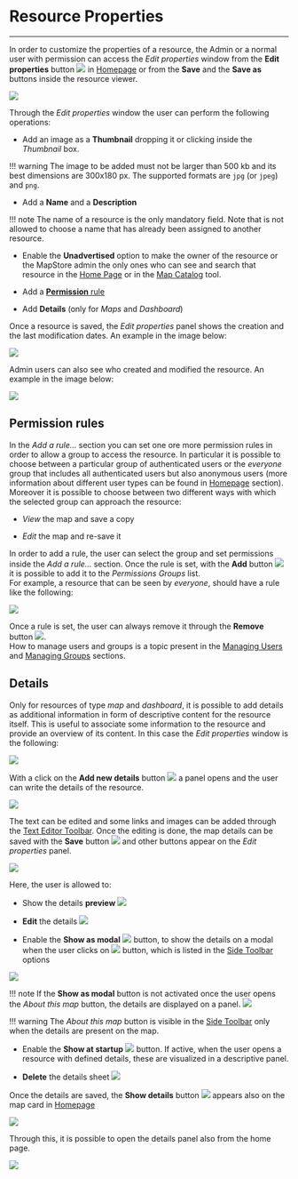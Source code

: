 # Resource Properties

*********************

In order to customize the properties of a resource, the Admin or a normal user with permission can access the *Edit properties* window from the **Edit properties** button <img src="../img/button/edit-icon.jpg" class="ms-docbutton"/> in [Homepage](https://mapstore.geosolutionsgroup.com/mapstore/#/) or from the **Save** and the **Save as** buttons inside the resource viewer.

<img src="../img/resource-properties/edit-properties.jpg" class="ms-docimage"  style="max-width:400px;"/>

Through the *Edit properties* window the user can perform the following operations:

* Add an image as a **Thumbnail** dropping it or clicking inside the *Thumbnail* box.

!!! warning
    The image to be added must not be larger than 500 kb and its best dimensions are 300x180 px. The supported formats are `jpg` (or `jpeg`) and `png`.

* Add a **Name** and a **Description**

!!! note
    The name of a resource is the only mandatory field. Note that is not allowed to choose a name that has already been assigned to another resource.

* Enable the **Unadvertised** option to make the owner of the resource or the MapStore admin the only ones who can see and search that resource in the [Home Page](home-page.md) or in the [Map Catalog](map-catalog.md) tool.

* Add a [**Permission** rule](resources-properties.md#permission-rules)

* Add **Details** (only for *Maps* and *Dashboard*)

Once a resource is saved, the *Edit properties* panel shows the creation and the last modification dates. An example in the image below:

<img src="../img/resource-properties/resource_data.jpg" class="ms-docimage"  style="max-width:400px;"/>

Admin users can also see who created and modified the resource. An example in the image below:

<img src="../img/resource-properties/resource_creation.jpg" class="ms-docimage"  style="max-width:400px;"/>

## Permission rules

In the *Add a rule...* section you can set one ore more permission rules in order to allow a group to access the resource. In particular it is possible to choose between a particular group of authenticated users or the *everyone* group that includes all authenticated users but also anonymous users (more information about different user types can be found in [Homepage](home-page.md#home-page) section). <br>
Moreover it is possible to choose between two different ways with which the selected group can approach the resource:

* *View* the map and save a copy

* *Edit* the map and re-save it

In order to add a rule, the user can select the group and set permissions inside the *Add a rule...* section. Once the rule is set, with the  **Add** button <img src="../img/button/add-rule-icon.jpg" class="ms-docbutton"/> it is possible to add it to the *Permissions Groups* list. <br>
For example, a resource that can be seen by *everyone*, should have a rule like the following:

<img src="../img/resource-properties/rule_added.jpg" class="ms-docimage" />

Once a rule is set, the user can always remove it through the **Remove** button <img src="../img/button/remove-rule-icon.jpg" class="ms-docbutton"/>. <br>
How to manage users and groups is a topic present in the [Managing Users](managing-users.md#managing-users) and [Managing Groups](managing-groups.md#managing-groups) sections.

## Details

Only for resources of type *map* and *dashboard*, it is possible to add details as additional information in form of descriptive content for the resource itself. This is useful to associate some information to the resource and provide an overview of its content. In this case the *Edit properties* window is the following:

<img src="../img/resource-properties/edit-map-properties-panel_details.jpg" class="ms-docimage"  style="max-width:400px;"/>

With a click on the **Add new details** button <img src="../img/button/add_details_button.jpg" class="ms-docbutton"/> a panel opens and the user can write the details of the resource.

<img src="../img/resource-properties/details_panel.jpg" class="ms-docimage"/>

The text can be edited and some links and images can be added through the [Text Editor Toolbar](text-editor-toolbar.md#text-editor-toolbar).
Once the editing is done, the map details can be saved with the **Save** button <img src="../img/button/save_large_button.jpg" class="ms-docbutton"/> and other buttons appear on the *Edit properties* panel.

<img src="../img/resource-properties/details_sheet_buttons.jpg" class="ms-docimage"/>

Here, the user is allowed to:

* Show the details **preview** <img src="../img/button/details_preview_button.jpg" class="ms-docbutton"/>

* **Edit** the details <img src="../img/button/edit-details-button.jpg" class="ms-docbutton"/>

* Enable the **Show as modal** <img src="../img/button/show-as-modal-button.jpg" class="ms-docbutton"/> button, to show the details on a modal when the user clicks on <img src="../img/button/about_this_map.jpg" class="ms-docbutton"/> button, which is listed in the [Side Toolbar](mapstore-toolbars.md#side-toolbar) options

<img src="../img/resource-properties/show-as-modal.jpg" class="ms-docimage"/>

!!! note
    If the **Show as modal** button is not activated once the user opens the *About this map* button, the details are displayed on a panel. <img src="../img/resource-properties/show-as-panel.jpg" class="ms-docimage"/>

!!! warning
    The *About this map* button is visible in the [Side Toolbar](mapstore-toolbars.md#side-toolbar) only when the details are present on the map.

* Enable the **Show at startup** <img src="../img/button/show-at-starup-button.jpg" class="ms-docbutton"/> button. If active, when the user opens a resource with defined details, these are visualized in a descriptive panel.

* **Delete** the details sheet <img src="../img/button/delete_white_button.jpg" class="ms-docbutton"/>

Once the details are saved, the **Show details** button <img src="../img/button/details_button.jpg" class="ms-docbutton"/> appears also on the map card in [Homepage](https://mapstore.geosolutionsgroup.com/mapstore/#/)

<img src="../img/resource-properties/card-map-details-button.jpg" class="ms-docimage" style="max-width:400px;"/>

Through this, it is possible to open the details panel also from the home page.

<img src="../img/resource-properties/details-sheet.jpg" class="ms-docimage"/>

